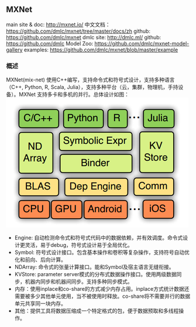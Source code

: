 ## MXNet
main site & doc: http://mxnet.io/
中文文档：https://github.com/dmlc/mxnet/tree/master/docs/zh
github: https://github.com/dmlc/mxnet
dmlc site: http://dmlc.ml/ github: https://github.com/dmlc
Model Zoo: https://github.com/dmlc/mxnet-model-gallery
examples: https://github.com/dmlc/mxnet/blob/master/example

### 概述
MXNet(mix-net) 使用C++编写，支持命令式和符号式设计，支持多种语言（C++, Python, R, Scala, Julia），支持多种平台（云，集群，物理机，手持设备）。MXNet 支持多卡和多机的并行。总体设计如图：
![MXNet 总体结构](/assets/mxnet.png)
* Engine: 自动检测命令式和符号式代码中的数据依赖，并有效调度。命令式设计更灵活，易于debug，符号式设计易于全局优化。
* Symbol: 符号式设计接口。包含基本操作和卷积等复杂操作，支持符号自动优化和前向、后向计算。
* NDArray: 命令式的张量计算接口。能和Symbol及宿主语言无缝衔接。
* KVStore: parameter server模式的分布式数据操作接口。使用两级数据同步，机器内同步和机器间同步。支持多种同步模式。
* 内存：使用inplace和co-share的方式减少内存占用。inplace方式统计数据还需要被多少其他单元使用，当不被使用时释放。co-share将不需要并行的数据单元共享同一块内存。
* 其他：提供工具将数据压缩成一个特定格式的包，便于数据预取和多线程操作。

